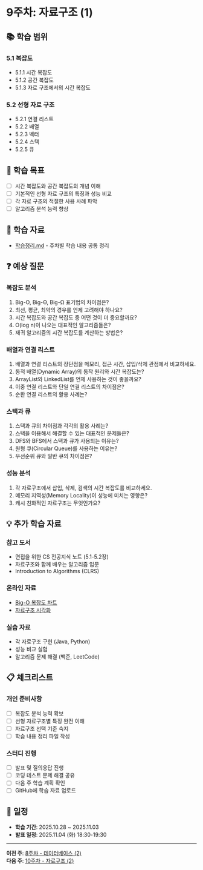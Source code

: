 # 9주차: 자료구조 (1)

## 📚 학습 범위

### 5.1 복잡도
- 5.1.1 시간 복잡도
- 5.1.2 공간 복잡도
- 5.1.3 자료 구조에서의 시간 복잡도

### 5.2 선형 자료 구조
- 5.2.1 연결 리스트
- 5.2.2 배열
- 5.2.3 벡터
- 5.2.4 스택
- 5.2.5 큐

## 🎯 학습 목표

- [ ] 시간 복잡도와 공간 복잡도의 개념 이해
- [ ] 기본적인 선형 자료 구조의 특징과 성능 비교
- [ ] 각 자료 구조의 적절한 사용 사례 파악
- [ ] 알고리즘 분석 능력 향상

## 📝 학습 자료

- [학습정리.md](./학습정리.md) - 주차별 학습 내용 공통 정리

## ❓ 예상 질문

### 복잡도 분석
1. Big-O, Big-Θ, Big-Ω 표기법의 차이점은?
2. 최선, 평균, 최악의 경우를 언제 고려해야 하나요?
3. 시간 복잡도와 공간 복잡도 중 어떤 것이 더 중요할까요?
4. O(log n)이 나오는 대표적인 알고리즘들은?
5. 재귀 알고리즘의 시간 복잡도를 계산하는 방법은?

### 배열과 연결 리스트
1. 배열과 연결 리스트의 장단점을 메모리, 접근 시간, 삽입/삭제 관점에서 비교하세요.
2. 동적 배열(Dynamic Array)의 동작 원리와 시간 복잡도는?
3. ArrayList와 LinkedList를 언제 사용하는 것이 좋을까요?
4. 이중 연결 리스트와 단일 연결 리스트의 차이점은?
5. 순환 연결 리스트의 활용 사례는?

### 스택과 큐
1. 스택과 큐의 차이점과 각각의 활용 사례는?
2. 스택을 이용해서 해결할 수 있는 대표적인 문제들은?
3. DFS와 BFS에서 스택과 큐가 사용되는 이유는?
4. 원형 큐(Circular Queue)를 사용하는 이유는?
5. 우선순위 큐와 일반 큐의 차이점은?

### 성능 분석
1. 각 자료구조에서 삽입, 삭제, 검색의 시간 복잡도를 비교하세요.
2. 메모리 지역성(Memory Locality)이 성능에 미치는 영향은?
3. 캐시 친화적인 자료구조는 무엇인가요?

## 💡 추가 학습 자료

### 참고 도서
- 면접을 위한 CS 전공지식 노트 (5.1-5.2장)
- 자료구조와 함께 배우는 알고리즘 입문
- Introduction to Algorithms (CLRS)

### 온라인 자료
- [Big-O 복잡도 차트](https://www.bigocheatsheet.com/)
- [자료구조 시각화](https://visualgo.net/en)

### 실습 자료
- 각 자료구조 구현 (Java, Python)
- 성능 비교 실험
- 알고리즘 문제 해결 (백준, LeetCode)

## 📋 체크리스트

### 개인 준비사항
- [ ] 복잡도 분석 능력 확보
- [ ] 선형 자료구조별 특징 완전 이해
- [ ] 자료구조 선택 기준 숙지
- [ ] 학습 내용 정리 파일 작성

### 스터디 진행
- [ ] 발표 및 질의응답 진행
- [ ] 코딩 테스트 문제 해결 공유
- [ ] 다음 주 학습 계획 확인
- [ ] GitHub에 학습 자료 업로드

## 📅 일정

- **학습 기간**: 2025.10.28 ~ 2025.11.03
- **발표 일정**: 2025.11.04 (화) 18:30-19:30

---

**이전 주**: [8주차 - 데이터베이스 (2)](../week08/README.md)  
**다음 주**: [10주차 - 자료구조 (2)](../week10/README.md)